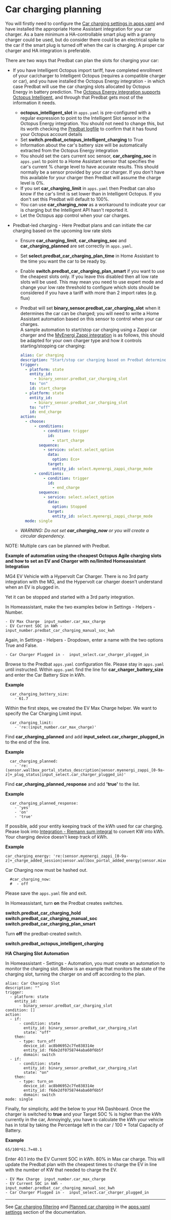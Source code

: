 # Car charging planning

You will firstly need to configure the [Car charging settings in apps.yaml](apps-yaml.md#car-charging-integration)
and have installed the appropriate Home Assistant integration for your car charger.
As a bare minimum a HA-controllable smart plug with a granny charger could be used,
but do consider there could be an electrical spike to the car if the smart plug is turned off when the car is charging. A proper car charger and HA integration is preferable.

There are two ways that Predbat can plan the slots for charging your car:

- If you have Intelligent Octopus import tariff, have completed enrollment of your car/charger to Intelligent Octopus (requires a compatible charger or car),
and you have installed the Octopus Energy integration - in which case Predbat will use the car charging slots allocated by Octopus Energy in battery prediction.
The [Octopus Energy integration supports Octopus Intelligent](https://bottlecapdave.github.io/HomeAssistant-OctopusEnergy/entities/intelligent/),
and through that Predbat gets most of the information it needs.
    - **octopus_intelligent_slot** in `apps.yaml` is pre-configured with a regular expression to point to the Intelligent Slot sensor in the Octopus Energy integration.
You should not need to change this, but its worth checking the [Predbat logfile](output-data.md#predbat-logfile) to confirm that it has found your Octopus account details
    - Set **switch.predbat_octopus_intelligent_charging** to True
    - Information about the car's battery size will be automatically extracted from the Octopus Energy integration
    - You should set the cars current soc sensor, **car_charging_soc** in `apps.yaml` to point to a Home Assistant sensor
    that specifies the car's current % charge level to have accurate results. This should normally be a sensor provided by your car charger.
    If you don't have this available for your charger then Predbat will assume the charge level is 0%.
    - If you set **car_charging_limit** in `apps.yaml` then Predbat can also know if the car's limit is set lower than in Intelligent Octopus.
    If you don't set this Predbat will default to 100%.
    - You can use **car_charging_now** as a workaround to indicate your car is charging but the Intelligent API hasn't reported it.
    - Let the Octopus app control when your car charges.

- Predbat-led charging - Here Predbat plans and can initiate the car charging based on the upcoming low rate slots
    - Ensure **car_charging_limit**, **car_charging_soc** and **car_charging_planned** are set correctly in `apps.yaml`.
    - Set **select.predbat_car_charging_plan_time** in Home Assistant to the time you want the car to be ready by.
    - Enable **switch.predbat_car_charging_plan_smart** if you want to use the cheapest slots only.
    If you leave this disabled then all low rate slots will be used. This may mean you need to use expert mode and change your low rate
    threshold to configure which slots should be considered if you have a tariff with more than 2 import rates (e.g. flux)
    - Predbat will set **binary_sensor.predbat_car_charging_slot** when it determines the car can be charged;
    you will need to write a Home Assistant automation based on this sensor to control when your car charges.<BR>
    A sample automation to start/stop car charging using a Zappi car charger and the [MyEnergi Zappi integration](https://github.com/CJNE/ha-myenergi) is as follows,
    this should be adapted for your own charger type and how it controls starting/stopping car charging:

      ```yaml
      alias: Car charging
      description: "Start/stop car charging based on Predbat determined slots"
      trigger:
        - platform: state
          entity_id:
            - binary_sensor.predbat_car_charging_slot
          to: "on"
          id: start_charge
        - platform: state
          entity_id:
            - binary_sensor.predbat_car_charging_slot
          to: "off"
          id: end_charge
      action:
        - choose:
            - conditions:
                - condition: trigger
                  id:
                    - start_charge
              sequence:
                - service: select.select_option
                  data:
                    option: Eco+
                  target:
                    entity_id: select.myenergi_zappi_charge_mode
            - conditions:
                - condition: trigger
                  id:
                    - end_charge
              sequence:
                - service: select.select_option
                  data:
                    option: Stopped
                  target:
                    entity_id: select.myenergi_zappi_charge_mode
        mode: single
      ```

    - _WARNING: Do not set **car_charging_now** or you will create a circular dependency._

NOTE: Multiple cars can be planned with Predbat.

**Example of automation using the cheapest Octopus Agile charging slots and how to set an EV and Charger with no/limited Homeassistant Integration**

 MG4 EV Vehicle with a Hypervolt Car Charger. There is no 3rd party integration with the MG, and the Hypervolt car charger doesn't understand when an EV is plugged in.

Yet it can be stopped and started with a 3rd party integration.

In Homeassistant, make the two examples below in Settings - Helpers - Number.

    - EV Max Charge  input_number.car_max_charge
    - EV Current SOC in kWh - input_number.predbat_car_charging_manual_soc_kwh

Again, in Settings - Helpers - Dropdown, enter a name with the two options True and False.

    - Car Charger Plugged in -  input_select.car_charger_plugged_in

Browse to the Predbat `apps.yaml` configuration file. Please stay in `apps.yaml` until instructed.
Within `apps.yaml` find the line for **car_charger_battery_size** and enter the Car Battery Size in kWh.

**Example**

```text
  car_charging_battery_size:
    - 61.7
```

Within the first steps, we created the EV Max Charge helper. We want to specify the Car Charging Limit input.

```
  car_charging_limit:
    - 're:(input_number.car_max_charge)'
```

Find **car_charging_planned** and add **input_select.car_charger_plugged_in** to the end of the line.

**Example**

```
  car_charging_planned:
    - 're:(sensor.wallbox_portal_status_description|sensor.myenergi_zappi_[0-9a-z]+_plug_status|input_select.car_charger_plugged_in)'
```

Find **car_charging_planned_response** and add
**'true'** to the list.

**Example**

```
  car_charging_planned_response:
    - 'yes'
    - 'on'
    - 'true'
```

If possible, add your entity keeping track of the kWh used for car charging. Please look into [Integration - Riemann sum integral](URL) to convert KW into kWh.
Your charging device doesn't keep track of kWh.

**Example**

```
car_charging_energy: 're:(sensor.myenergi_zappi_[0-9a-z]+_charge_added_session|sensor.wallbox_portal_added_energy|sensor.mixergy_electricity_used|**sensor.car_energy_left**|sensor.pvd_immersion_load_total_diverted)'
```

Car Charging now must be hashed out.

```
  #car_charging_now:
  #  - off
```

Please save the `apps.yaml` file and exit.

In Homeassistant, turn **on** the Predbat creates switches.

**switch.predbat_car_charging_hold**
**switch.predbat_car_charging_manual_soc**
**switch.predbat_car_charging_plan_smart**

Turn **off** the predbat-created switch.

**switch.predbat_octopus_intelligent_charging**

**HA Charging Slot Automation**

In Homeassistant - Settings - Automation, you must create an automation to monitor the charging slot.
Below is an example that monitors the state of the charging slot, turning the charger on and off according to the plan.

```
alias: Car Charging Slot
description: ""
trigger:
  - platform: state
    entity_id:
      - binary_sensor.predbat_car_charging_slot
condition: []
action:
  - if:
      - condition: state
        entity_id: binary_sensor.predbat_car_charging_slot
        state: "off"
    then:
      - type: turn_off
        device_id: ac8b06952c7fe838314e
        entity_id: f6de2df0758744aba60f6b5f
        domain: switch
  - if:
      - condition: state
        entity_id: binary_sensor.predbat_car_charging_slot
        state: "on"
    then:
      - type: turn_on
        device_id: ac8b06952c7fe838314e
        entity_id: f6de2df0758744aba60f6b5f
        domain: switch
mode: single
```

Finally, for simplicity, add the below to your HA Dashboard. Once the charger is switched to  **true** and your Target SOC % is higher than the kWh currently in the car,
Annoyingly, you have to calculate the kWh your vehicle has in total by taking the Percentage left in the car / 100 * Total Capacity of Battery.

**Example**

```65/100*61.7=40.1```

Enter 40.1 into the EV Current SOC in kWh. 80% in Max car charge.
This will update the Predbat plan  with the cheapest times to charge the EV in line with the number of KW that needed to charge the EV.

    - EV Max Charge  input_number.car_max_charge
    - EV Current SOC in kWh - input_number.predbat_car_charging_manual_soc_kwh
    - Car Charger Plugged in -  input_select.car_charger_plugged_in

---

See [Car charging filtering](apps-yaml.md#car-charging-filtering) and [Planned car charging](apps-yaml.md#planned-car-charging)
in the [apps.yaml settings](apps-yaml.md) section of the documentation.
